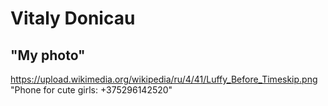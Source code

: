# Vitaly Donicau 
## "My photo"
https://upload.wikimedia.org/wikipedia/ru/4/41/Luffy_Before_Timeskip.png
"Phone for cute girls: +375296142520"